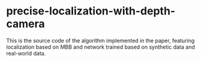 # precise-localization-with-depth-camera
This is the source code of the algorithm implemented in the paper, featuring localization based on MBB and network trained based on synthetic data and real-world data.
